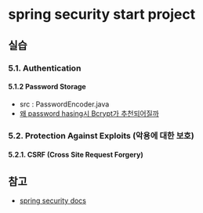 # spring security start project

## 실습
### 5.1. Authentication
#### 5.1.2 Password Storage

* src : PasswordEncoder.java
* [왜 password hasing시 Bcrypt가 추천되어질까](https://velog.io/@kylexid/왜-bcrypt-암호화-방식이-추천되어질까)

### 5.2. Protection Against Exploits (악용에 대한 보호)
#### 5.2.1. CSRF (Cross Site Request Forgery)


## 참고
*  [spring security docs](https://docs.spring.io/spring-security/site/docs/current/reference/html5/)